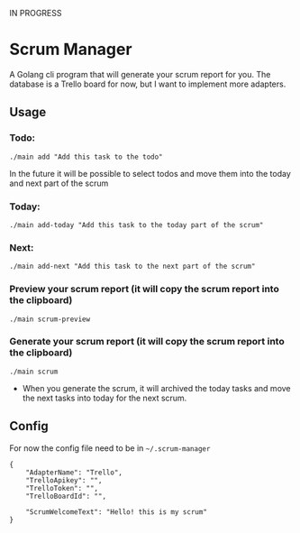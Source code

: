 IN PROGRESS

# Scrum Manager

A Golang cli program that will generate your scrum report for you.
The database is a Trello board for now, but I want to implement more adapters.


## Usage
### Todo:
    ./main add "Add this task to the todo"
In the future it will be possible to select todos and move them into the today and next part of the scrum
### Today:
    ./main add-today "Add this task to the today part of the scrum"
### Next:
    ./main add-next "Add this task to the next part of the scrum"
### Preview your scrum report (it will copy the scrum report into the clipboard)
    ./main scrum-preview
### Generate your scrum report (it will copy the scrum report into the clipboard)
    ./main scrum
- When you generate the scrum, it will archived the today tasks and move the next tasks into today for the next scrum.

## Config
For now the config file need to be in `~/.scrum-manager`
```
{
	"AdapterName": "Trello",
	"TrelloApikey": "",
	"TrelloToken": "",
	"TrelloBoardId": "",

	"ScrumWelcomeText": "Hello! this is my scrum"
}
```